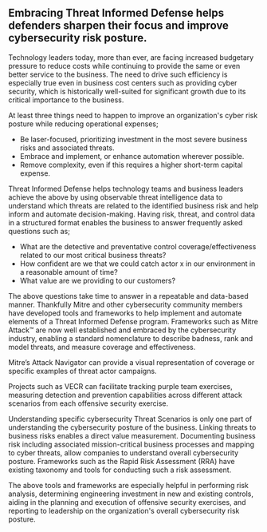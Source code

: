 Embracing Threat Informed Defense helps defenders sharpen their focus and improve cybersecurity risk posture.
-------------------------------------------------------------------------------------------------------------
Technology leaders today, more than ever, are facing increased budgetary pressure to reduce costs while continuing to provide the same or even better service to the business.  The need to drive such efficiency is especially true even in business cost centers such as providing cyber security, which is historically well-suited for significant growth due to its critical importance to the business.

At least three things need to happen to improve an organization's cyber risk posture while reducing operational expenses;
- Be laser-focused, prioritizing investment in the most severe business risks and associated threats.
- Embrace and implement, or enhance automation wherever possible.
- Remove complexity, even if this requires a higher short-term capital expense.

Threat Informed Defense helps technology teams and business leaders achieve the above by using observable threat intelligence data to understand which threats are related to the identified business risk and help inform and automate decision-making.  Having risk, threat, and control data in a structured format enables the business to answer frequently asked questions such as;

- What are the detective and preventative control coverage/effectiveness related to our most critical business threats?
- How confident are we that we could catch actor x in our environment in a reasonable amount of time?
- What value are we providing to our customers?

The above questions take time to answer in a repeatable and data-based manner.  Thankfully Mitre and other cybersecurity community members have developed tools and frameworks to help implement and automate elements of a Threat Informed Defense program.
Frameworks such as Mitre Attack™ are now well established and embraced by the cybersecurity industry, enabling a standard nomenclature to describe badness, rank and model threats, and measure coverage and effectiveness.

Mitre’s Attack Navigator can provide a visual representation of coverage or specific examples of threat actor campaigns.  

Projects such as VECR can facilitate tracking purple team exercises, measuring detection and prevention capabilities across different attack scenarios from each offensive security exercise. 

Understanding specific cybersecurity Threat Scenarios is only one part of understanding the cybersecurity posture of the business. Linking threats to business risks enables a direct value measurement. Documenting business risk including associated mission-critical business processes and mapping to cyber threats, allow companies to understand overall cybersecurity posture.  Frameworks such as the Rapid Risk Assessment (RRA) have existing taxonomy and tools for conducting such a risk assessment.

The above tools and frameworks are especially helpful in performing risk analysis, determining engineering investment in new and existing controls, aiding in the planning and execution of offensive security exercises, and reporting to leadership on the organization's overall cybersecurity risk posture.

















